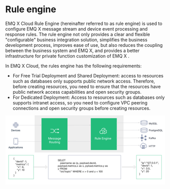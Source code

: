 # Rule engine

EMQ X Cloud Rule Engine (hereinafter referred to as rule engine) is used to configure EMQ X message stream and device event processing and response rules. The rule engine not only provides a clear and flexible "configurable" business integration solution, simplifies the business development process, improves ease of use,  but also reduces the coupling between the business system and EMQ X, and provides a better infrastructure for private function customization of EMQ X .

In EMQ X Cloud, the rules engine has the following requirements:

- For Free Trial Deployment and Shared Deployment: access to resources such as databases only supports public network access. Therefore, before creating resources, you need to ensure that the resources have public network access capabilities and open security groups.
- For Dedicated Deployment: Access to resources such as databases only supports intranet access, so you need to configure VPC peering connections and open security groups before creating resources.

![rule_engine](./_assets/rule_engine.jpg)